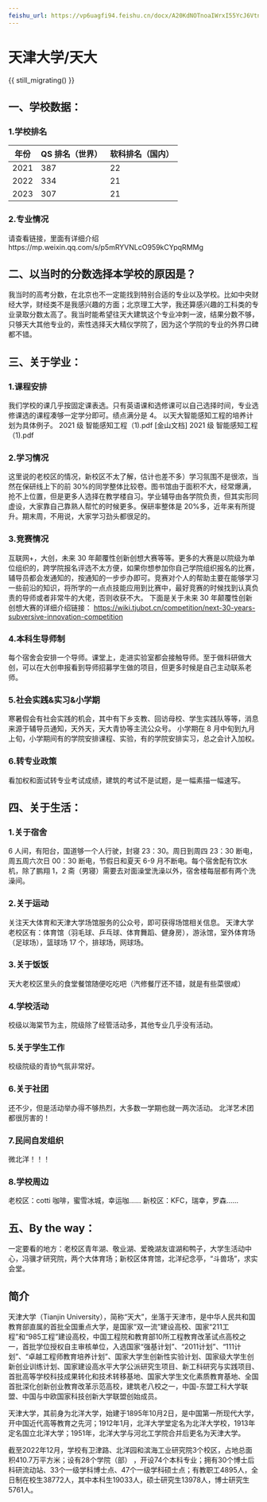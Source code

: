 ```yaml
---
feishu_url: https://vp6uagfi94.feishu.cn/docx/A20KdNOTnoaIWrxI55YcJ6Vtned
---
```


# 天津大学/天大

{{ still_migrating() }}

## 一、学校数据：

### 1.学校排名

| 年份 | QS 排名（世界） | 软科排名（国内） |
| ---- | --------------- | ---------------- |
| 2021 | 387             | 22               |
| 2022 | 334             | 21               |
| 2023 | 307             | 21               |

### 2.专业情况

请查看链接，里面有详细介绍https://mp.weixin.qq.com/s/p5mRYVNLcO959kCYpqRMMg

## 二、以当时的分数选择本学校的原因是？

我当时的高考分数，在北京也不一定能找到特别合适的专业以及学校。比如中央财经大学，财经类不是我感兴趣的方面；北京理工大学，我还算感兴趣的工科类的专业录取分数太高了。我当时能希望往天大建筑这个专业冲刺一波，结果分数不够，只够天大其他专业的，索性选择天大精仪学院了，因为这个学院的专业的外界口碑都不错。

## 三、关于学业：

### 1.课程安排

我们学校的课几乎按固定课表选。只有英语课和选修课可以自己选择时间，专业选修课选的课程凑够一定学分即可。绩点满分是 4。
以天大智能感知工程的培养计划为具体例子。
2021 级 智能感知工程（1).pdf [金山文档] 2021 级 智能感知工程（1).pdf

### 2.学习情况

这里说的老校区的情况，新校区不太了解，估计也差不多）学习氛围不是很浓，当然在保研线上下的前 30%的同学整体比较卷。图书馆由于面积不大，经常爆满，抢不上位置，但是更多人选择在教学楼自习。学业辅导由各学院负责，但其实形同虚设，大家靠自己靠熟人帮忙的时候更多。保研率整体是 20%多，近年来有所提升。期末周，不用说，大家学习劲头都很足的。

### 3.竞赛情况

互联网+，大创，未来 30 年颠覆性创新创想大赛等等。更多的大赛是以院级为单位组织的，跨学院报名评选不太方便，如果你想参加你自己学院组织报名的比赛，辅导员都会发通知的，按通知的一步步办即可。竞赛对个人的帮助主要在能够学习一些前沿的知识，将所学的一点点技能应用到比赛中，最好竞赛的时候找到认真负责的导师或者非常牛的大佬，否则收获不大。
下面是关于未来 30 年颠覆性创新创想大赛的详细介绍链接：
https://wiki.tjubot.cn/competition/next-30-years-subversive-innovation-competition

### 4.本科生导师制

每个宿舍会安排一个导师。课堂上，走进实验室都会接触导师。至于做科研做大创，可以在大创申报看到导师招募学生做的项目，但更多时候是自己主动联系老师。

### 5.社会实践&实习&小学期

寒暑假会有社会实践的机会，其中有下乡支教、回访母校、学生实践队等等，消息来源于辅导员通知，天外天，天大青协等主流公众号。
小学期在 8 月中旬到九月上旬，小学期间有的学院安排课程、实验，有的学院安排实习，总之会计入加权。

### 6.转专业政策

看加权和面试转专业考试成绩，建筑的考试不是试题，是一幅素描一幅速写。

## 四、关于生活：

### 1.关于宿舍

6 人间，有阳台，国道够一个人行驶，封寝 23：30。周日到周四 23：30 断电，周五周六次日 00：30 断电，节假日和夏天 6-9 月不断电。每个宿舍配有饮水机，除了鹏翔 1，2 斋（男寝）需要去对面澡堂洗澡以外，宿舍楼每层都有两个洗澡间。

### 2.关于运动

关注天大体育和天津大学场馆服务的公众号，即可获得场馆相关信息。
天津大学老校区有：体育馆（羽毛球、乒乓球、体育舞蹈、健身房），游泳馆，室外体育场（足球场），篮球场 17 个，排球场，网球场。

### 3.关于饭饭

天大老校区里头的食堂餐馆随便吃吃吧（汽修餐厅还不错，就是有些菜很咸）

### 4.学校活动

校级以海棠节为主，院级除了经管活动多，其他专业几乎没有活动。

### 5.关于学生工作

校级院级的青协气氛非常好。

### 6.关于社团

还不少，但是活动举办得不够热烈，大多数一学期也就一两次活动。
北洋艺术团都很厉害的！

### 7.民间自发组织

微北洋！！！

### 8.学校周边

老校区：cotti 咖啡，蜜雪冰城，幸运咖……
新校区：KFC，瑞幸，罗森……

## 五、By the way：

一定要看的地方：老校区青年湖、敬业湖、爱晚湖友谊湖和鸭子，大学生活动中心，冯骥才研究院，两个大体育场；新校区体育馆，北洋纪念亭，“斗兽场”，求实会堂。

## 简介
天津大学（Tianjin University），简称“天大”，坐落于天津市，是中华人民共和国教育部直属的首批全国重点大学，是国家“双一流”建设高校、国家“211工程”和“985工程”建设高校，中国工程院和教育部10所工程教育改革试点高校之一，首批学位授权自主审核单位，入选国家“强基计划”、“2011计划”、“111计划”、“卓越工程师教育培养计划”、国家大学生创新性实验计划、国家级大学生创新创业训练计划、国家建设高水平大学公派研究生项目、新工科研究与实践项目、首批高等学校科技成果转化和技术转移基地、国家大学生文化素质教育基地、全国首批深化创新创业教育改革示范高校，建筑老八校之一，中国-东盟工科大学联盟、中国与中欧国家科技创新大学联盟创始成员。

天津大学，其前身为北洋大学，始建于1895年10月2日，是中国第一所现代大学，开中国近代高等教育之先河；1912年1月，北洋大学堂定名为北洋大学校，1913年定名国立北洋大学；1951年，北洋大学与河北工学院合并后更名为天津大学。 

截至2022年12月，学校有卫津路、北洋园和滨海工业研究院3个校区，占地总面积410.7万平方米；设有28个学院（部）  ，开设74个本科专业；拥有30个博士后科研流动站、33个一级学科博士点、47个一级学科硕士点；有教职工4895人，全日制在校生38772人，其中本科生19033人，硕士研究生13978人，博士研究生5761人。
